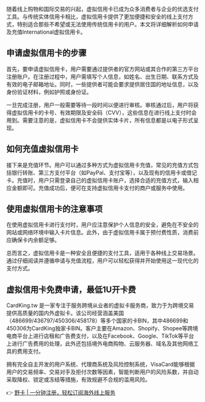 随着线上购物和国际交易的兴起，虚拟信用卡已成为众多消费者与企业的优选支付工具。与传统实体信用卡相比，虚拟信用卡提供了更加便捷和安全的线上支付方式，特别适合那些不希望或无法使用传统信用卡的用户。本文将详细解析如何申请及充值International虚拟信用卡。

## 申请虚拟信用卡的步骤

首先，要申请虚拟信用卡，用户需要通过提供者的官方网站或其合作的第三方平台注册账户。在注册过程中，用户需填写个人信息，如姓名、出生日期、联系方式及有效的电子邮箱地址。同时，一些提供者可能会要求提供居住国的地址信息，以及身份验证材料，例如护照或身份证。

一旦完成注册，用户一般需要等待一段时间以便进行审核。审核通过后，用户将获得虚拟信用卡的卡号、有效期限及安全码（CVV），这些信息在进行线上支付时会用到。需要注意的是，虚拟信用卡不会提供实体卡片，所有信息都是以电子形式呈现。

## 如何充值虚拟信用卡

接下来是充值环节。用户可以通过多种方式为虚拟信用卡充值，常见的充值方式包括银行转账、第三方支付平台（如PayPal、支付宝等），以及现有的信用卡或借记卡。充值时，用户只需登录自己的虚拟信用卡账户，选择合适的充值方式，输入相应金额即可。充值成功后，便可在支持虚拟信用卡支付的商户或服务中使用。

## 使用虚拟信用卡的注意事项

在使用虚拟信用卡进行支付时，用户应注意保护个人信息的安全，避免在不安全的网站或网络环境中输入卡片信息。此外，由于虚拟信用卡属于预付费性质，消费前应确保卡内余额足够。

总而言之，虚拟信用卡是一种安全且便捷的支付工具，适用于各种线上交易场景。通过仔细阅读并遵循申请与充值流程，用户可以轻松获得并开始使用这一现代化的支付方式。

## 虚拟信用卡免费申请，最低1U开卡费

CardKing.tw 是一家专注于服务跨境从业者的虚拟卡服务商，致力于为跨境交易提供高质量的国内外虚拟卡。该公司经营涵盖美国（486699/436797/450306/458178）等多个国家的卡BIN，其中486699和450306为CardKing独家卡BIN。客户主要在Amazon、Shopify、Shopee等跨境电商平台上进行店租和广告费支付，以及在Facebook、Google、TikTok等平台上进行广告费用的处理，此外还包括境外电商购物、云服务器、域名及其他网络工具的费用支付。

拥有完全自主开发的用户系统、代理商系统及风险控制系统，VisaCard能够根据用户的交易频率、交易对手及拒付次数等因素，智能判断用户的风险系数，并自动采取降权、锁定或冻结等措施，有效规避不合规的滥用风险。

👉 [野卡 | 一分钟注册，轻松订阅海外线上服务](https://bit.ly/bewildcard)
